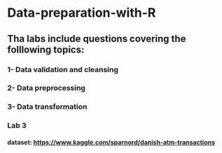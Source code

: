 # Data-preparation-with-R
## Tha labs include questions covering the folllowing topics:
### 1- Data validation and cleansing
### 2- Data preprocessing
### 3- Data transformation


### Lab 3
#### dataset: https://www.kaggle.com/sparnord/danish-atm-transactions
